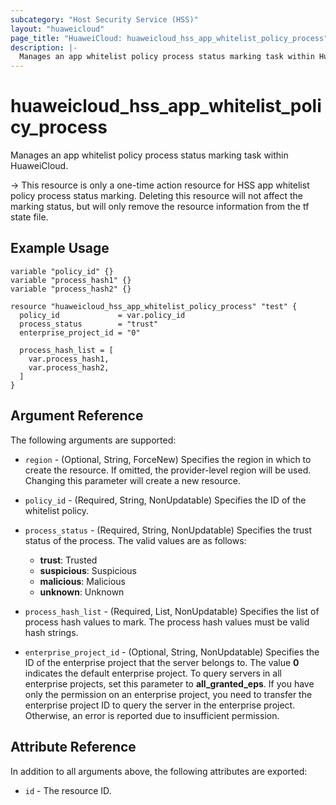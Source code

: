 ```yaml
---
subcategory: "Host Security Service (HSS)"
layout: "huaweicloud"
page_title: "HuaweiCloud: huaweicloud_hss_app_whitelist_policy_process"
description: |-
  Manages an app whitelist policy process status marking task within HuaweiCloud.
---
```


# huaweicloud_hss_app_whitelist_policy_process

Manages an app whitelist policy process status marking task within HuaweiCloud.

-> This resource is only a one-time action resource for HSS app whitelist policy process status marking. Deleting
   this resource will not affect the marking status, but will only remove the resource information from the tf
   state file.

## Example Usage

```hcl
variable "policy_id" {}
variable "process_hash1" {}
variable "process_hash2" {}

resource "huaweicloud_hss_app_whitelist_policy_process" "test" {
  policy_id             = var.policy_id
  process_status        = "trust"
  enterprise_project_id = "0"

  process_hash_list = [
    var.process_hash1,
    var.process_hash2,
  ]
}
```

## Argument Reference

The following arguments are supported:

* `region` - (Optional, String, ForceNew) Specifies the region in which to create the resource.
  If omitted, the provider-level region will be used. Changing this parameter will create a new resource.

* `policy_id` - (Required, String, NonUpdatable) Specifies the ID of the whitelist policy.

* `process_status` - (Required, String, NonUpdatable) Specifies the trust status of the process.
  The valid values are as follows:
  + **trust**: Trusted
  + **suspicious**: Suspicious
  + **malicious**: Malicious
  + **unknown**: Unknown

* `process_hash_list` - (Required, List, NonUpdatable) Specifies the list of process hash values to mark.
  The process hash values must be valid hash strings.

* `enterprise_project_id` - (Optional, String, NonUpdatable) Specifies the ID of the enterprise project that the server
  belongs to. The value **0** indicates the default enterprise project. To query servers in all enterprise projects,
  set this parameter to **all_granted_eps**. If you have only the permission on an enterprise project, you need to
  transfer the enterprise project ID to query the server in the enterprise project.
  Otherwise, an error is reported due to insufficient permission.

## Attribute Reference

In addition to all arguments above, the following attributes are exported:

* `id` - The resource ID.
